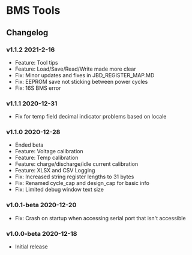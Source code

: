 # BMS Tools

## Changelog

### v1.1.2 2021-2-16

* Feature: Tool tips
* Feature: Load/Save/Read/Write made more clear
* Fix: Minor updates and fixes in JBD_REGISTER_MAP.MD
* Fix: EEPROM save not sticking between power cycles
* Fix: 16S BMS error 

### v1.1.1 2020-12-31

* Fix for temp field decimal indicator problems based on locale

### v1.1.0 2020-12-28

* Ended beta
* Feature: Voltage calibration
* Feature: Temp calibration
* Feature: charge/discharge/idle current calibration
* Feature: XLSX and CSV Logging
* Fix: Increased string register lengths to 31 bytes
* Fix: Renamed cycle_cap and design_cap for basic info
* Fix: Limited debug window text size

### v1.0.1-beta 2020-12-20
* Fix: Crash on startup when accessing serial port that isn't accessible

### v1.0.0-beta 2020-12-18
* Initial release
